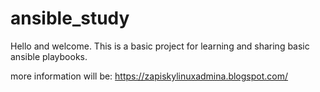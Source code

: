 # ansible_study

Hello and welcome. This is a basic project for learning and sharing basic ansible playbooks. 

more information will be: https://zapiskylinuxadmina.blogspot.com/ 

